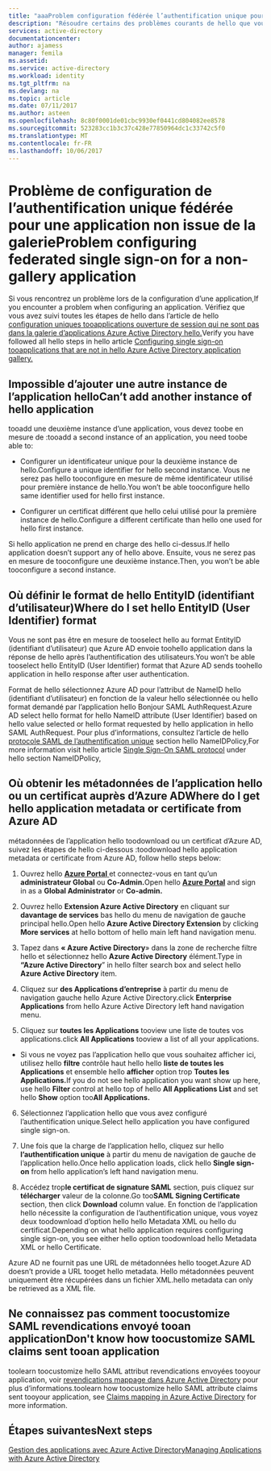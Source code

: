 ```yaml
---
title: "aaaProblem configuration fédérée l’authentification unique pour une application non-galerie | Documents Microsoft"
description: "Résoudre certains des problèmes courants de hello que vous pouvez rencontrer lors de la configuration d’application SAML personnalisée tooyour d’authentification unique fédérée qui n’est pas répertoriée dans hello Galerie d’applications Azure AD"
services: active-directory
documentationcenter: 
author: ajamess
manager: femila
ms.assetid: 
ms.service: active-directory
ms.workload: identity
ms.tgt_pltfrm: na
ms.devlang: na
ms.topic: article
ms.date: 07/11/2017
ms.author: asteen
ms.openlocfilehash: 8c80f0001de01cbc9930ef0441cd804082ee8578
ms.sourcegitcommit: 523283cc1b3c37c428e77850964dc1c33742c5f0
ms.translationtype: MT
ms.contentlocale: fr-FR
ms.lasthandoff: 10/06/2017
---
```

# <a name="problem-configuring-federated-single-sign-on-for-a-non-gallery-application"></a><span data-ttu-id="9fffd-103">Problème de configuration de l’authentification unique fédérée pour une application non issue de la galerie</span><span class="sxs-lookup"><span data-stu-id="9fffd-103">Problem configuring federated single sign-on for a non-gallery application</span></span>

<span data-ttu-id="9fffd-104">Si vous rencontrez un problème lors de la configuration d’une application,</span><span class="sxs-lookup"><span data-stu-id="9fffd-104">If you encounter a problem when configuring an application.</span></span> <span data-ttu-id="9fffd-105">Vérifiez que vous avez suivi toutes les étapes de hello dans l’article de hello [configuration uniques tooapplications ouverture de session qui ne sont pas dans la galerie d’applications Azure Active Directory hello.](https://docs.microsoft.com/azure/active-directory/active-directory-saas-custom-apps)</span><span class="sxs-lookup"><span data-stu-id="9fffd-105">Verify you have followed all hello steps in hello article [Configuring single sign-on tooapplications that are not in hello Azure Active Directory application gallery.](https://docs.microsoft.com/azure/active-directory/active-directory-saas-custom-apps)</span></span>

## <a name="cant-add-another-instance-of-hello-application"></a><span data-ttu-id="9fffd-106">Impossible d’ajouter une autre instance de l’application hello</span><span class="sxs-lookup"><span data-stu-id="9fffd-106">Can’t add another instance of hello application</span></span>

<span data-ttu-id="9fffd-107">tooadd une deuxième instance d’une application, vous devez toobe en mesure de :</span><span class="sxs-lookup"><span data-stu-id="9fffd-107">tooadd a second instance of an application, you need toobe able to:</span></span>

-   <span data-ttu-id="9fffd-108">Configurer un identificateur unique pour la deuxième instance de hello.</span><span class="sxs-lookup"><span data-stu-id="9fffd-108">Configure a unique identifier for hello second instance.</span></span> <span data-ttu-id="9fffd-109">Vous ne serez pas hello tooconfigure en mesure de même identificateur utilisé pour première instance de hello.</span><span class="sxs-lookup"><span data-stu-id="9fffd-109">You won’t be able tooconfigure hello same identifier used for hello first instance.</span></span>

-   <span data-ttu-id="9fffd-110">Configurer un certificat différent que hello celui utilisé pour la première instance de hello.</span><span class="sxs-lookup"><span data-stu-id="9fffd-110">Configure a different certificate than hello one used for hello first instance.</span></span>

<span data-ttu-id="9fffd-111">Si hello application ne prend en charge des hello ci-dessus.</span><span class="sxs-lookup"><span data-stu-id="9fffd-111">If hello application doesn’t support any of hello above.</span></span> <span data-ttu-id="9fffd-112">Ensuite, vous ne serez pas en mesure de tooconfigure une deuxième instance.</span><span class="sxs-lookup"><span data-stu-id="9fffd-112">Then, you won’t be able tooconfigure a second instance.</span></span>

## <a name="where-do-i-set-hello-entityid-user-identifier-format"></a><span data-ttu-id="9fffd-113">Où définir le format de hello EntityID (identifiant d’utilisateur)</span><span class="sxs-lookup"><span data-stu-id="9fffd-113">Where do I set hello EntityID (User Identifier) format</span></span>

<span data-ttu-id="9fffd-114">Vous ne sont pas être en mesure de tooselect hello au format EntityID (identifiant d’utilisateur) que Azure AD envoie toohello application dans la réponse de hello après l’authentification des utilisateurs.</span><span class="sxs-lookup"><span data-stu-id="9fffd-114">You won’t be able tooselect hello EntityID (User Identifier) format that Azure AD sends toohello application in hello response after user authentication.</span></span>

<span data-ttu-id="9fffd-115">Format de hello sélectionnez Azure AD pour l’attribut de NameID hello (identifiant d’utilisateur) en fonction de la valeur hello sélectionnée ou hello format demandé par l’application hello Bonjour SAML AuthRequest.</span><span class="sxs-lookup"><span data-stu-id="9fffd-115">Azure AD select hello format for hello NameID attribute (User Identifier) based on hello value selected or hello format requested by hello application in hello SAML AuthRequest.</span></span> <span data-ttu-id="9fffd-116">Pour plus d’informations, consultez l’article de hello [protocole SAML de l’authentification unique](https://docs.microsoft.com/azure/active-directory/develop/active-directory-single-sign-on-protocol-reference#authnrequest) section hello NameIDPolicy,</span><span class="sxs-lookup"><span data-stu-id="9fffd-116">For more information visit hello article [Single Sign-On SAML protocol](https://docs.microsoft.com/azure/active-directory/develop/active-directory-single-sign-on-protocol-reference#authnrequest) under hello section NameIDPolicy,</span></span>

## <a name="where-do-i-get-hello-application-metadata-or-certificate-from-azure-ad"></a><span data-ttu-id="9fffd-117">Où obtenir les métadonnées de l’application hello ou un certificat auprès d’Azure AD</span><span class="sxs-lookup"><span data-stu-id="9fffd-117">Where do I get hello application metadata or certificate from Azure AD</span></span>

<span data-ttu-id="9fffd-118">métadonnées de l’application hello toodownload ou un certificat d’Azure AD, suivez les étapes de hello ci-dessous :</span><span class="sxs-lookup"><span data-stu-id="9fffd-118">toodownload hello application metadata or certificate from Azure AD, follow hello steps below:</span></span>

1.  <span data-ttu-id="9fffd-119">Ouvrez hello [ **Azure Portal** ](https://portal.azure.com/) et connectez-vous en tant qu’un **administrateur Global** ou **Co-Admin.**</span><span class="sxs-lookup"><span data-stu-id="9fffd-119">Open hello [**Azure Portal**](https://portal.azure.com/) and sign in as a **Global Administrator** or **Co-admin.**</span></span>

2.  <span data-ttu-id="9fffd-120">Ouvrez hello **Extension Azure Active Directory** en cliquant sur **davantage de services** bas hello du menu de navigation de gauche principal hello.</span><span class="sxs-lookup"><span data-stu-id="9fffd-120">Open hello **Azure Active Directory Extension** by clicking **More services** at hello bottom of hello main left hand navigation menu.</span></span>

3.  <span data-ttu-id="9fffd-121">Tapez dans **« Azure Active Directory**» dans la zone de recherche filtre hello et sélectionnez hello **Azure Active Directory** élément.</span><span class="sxs-lookup"><span data-stu-id="9fffd-121">Type in **“Azure Active Directory**” in hello filter search box and select hello **Azure Active Directory** item.</span></span>

4.  <span data-ttu-id="9fffd-122">Cliquez sur **des Applications d’entreprise** à partir du menu de navigation gauche hello Azure Active Directory.</span><span class="sxs-lookup"><span data-stu-id="9fffd-122">click **Enterprise Applications** from hello Azure Active Directory left hand navigation menu.</span></span>

5.  <span data-ttu-id="9fffd-123">Cliquez sur **toutes les Applications** tooview une liste de toutes vos applications.</span><span class="sxs-lookup"><span data-stu-id="9fffd-123">click **All Applications** tooview a list of all your applications.</span></span>

   * <span data-ttu-id="9fffd-124">Si vous ne voyez pas l’application hello que vous souhaitez afficher ici, utilisez hello **filtre** contrôle haut hello hello **liste de toutes les Applications** et ensemble hello **afficher** option trop **Toutes les Applications.**</span><span class="sxs-lookup"><span data-stu-id="9fffd-124">If you do not see hello application you want show up here, use hello **Filter** control at hello top of hello **All Applications List** and set hello **Show** option too**All Applications.**</span></span>

6.  <span data-ttu-id="9fffd-125">Sélectionnez l’application hello que vous avez configuré l’authentification unique.</span><span class="sxs-lookup"><span data-stu-id="9fffd-125">Select hello application you have configured single sign-on.</span></span>

7.  <span data-ttu-id="9fffd-126">Une fois que la charge de l’application hello, cliquez sur hello **l’authentification unique** à partir du menu de navigation de gauche de l’application hello.</span><span class="sxs-lookup"><span data-stu-id="9fffd-126">Once hello application loads, click hello **Single sign-on** from hello application’s left hand navigation menu.</span></span>

8.  <span data-ttu-id="9fffd-127">Accédez trop**le certificat de signature SAML** section, puis cliquez sur **télécharger** valeur de la colonne.</span><span class="sxs-lookup"><span data-stu-id="9fffd-127">Go too**SAML Signing Certificate** section, then click **Download** column value.</span></span> <span data-ttu-id="9fffd-128">En fonction de l’application hello nécessite la configuration de l’authentification unique, vous voyez deux toodownload d’option hello hello Metadata XML ou hello du certificat.</span><span class="sxs-lookup"><span data-stu-id="9fffd-128">Depending on what hello application requires configuring single sign-on, you see either hello option toodownload hello Metadata XML or hello Certificate.</span></span>

<span data-ttu-id="9fffd-129">Azure AD ne fournit pas une URL de métadonnées hello tooget.</span><span class="sxs-lookup"><span data-stu-id="9fffd-129">Azure AD doesn’t provide a URL tooget hello metadata.</span></span> <span data-ttu-id="9fffd-130">Hello métadonnées peuvent uniquement être récupérées dans un fichier XML.</span><span class="sxs-lookup"><span data-stu-id="9fffd-130">hello metadata can only be retrieved as a XML file.</span></span>

## <a name="dont-know-how-toocustomize-saml-claims-sent-tooan-application"></a><span data-ttu-id="9fffd-131">Ne connaissez pas comment toocustomize SAML revendications envoyé tooan application</span><span class="sxs-lookup"><span data-stu-id="9fffd-131">Don't know how toocustomize SAML claims sent tooan application</span></span>

<span data-ttu-id="9fffd-132">toolearn toocustomize hello SAML attribut revendications envoyées tooyour application, voir [revendications mappage dans Azure Active Directory](https://docs.microsoft.com/azure/active-directory/active-directory-claims-mapping) pour plus d’informations.</span><span class="sxs-lookup"><span data-stu-id="9fffd-132">toolearn how toocustomize hello SAML attribute claims sent tooyour application, see [Claims mapping in Azure Active Directory](https://docs.microsoft.com/azure/active-directory/active-directory-claims-mapping) for more information.</span></span>

## <a name="next-steps"></a><span data-ttu-id="9fffd-133">Étapes suivantes</span><span class="sxs-lookup"><span data-stu-id="9fffd-133">Next steps</span></span>
[<span data-ttu-id="9fffd-134">Gestion des applications avec Azure Active Directory</span><span class="sxs-lookup"><span data-stu-id="9fffd-134">Managing Applications with Azure Active Directory</span></span>](active-directory-enable-sso-scenario.md)

